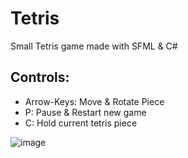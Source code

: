 # Tetris

Small Tetris game made with SFML & C#

## Controls:

- Arrow-Keys: Move & Rotate Piece
- P: Pause & Restart new game
- C: Hold current tetris piece

![image](https://github.com/hewmax2001/Tetris-SFML/assets/126551309/613fede4-b35e-45ec-a479-a30dd80ecd0e)
